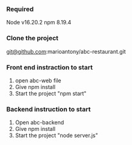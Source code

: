 ### Required 
Node v16.20.2
npm 8.19.4

### Clone the project 
git@github.com:marioantony/abc-restaurant.git

### Front end instraction to start
1. open abc-web file
2. Give npm install
3. Start the project "npm start"

### Backend instruction to start
1. Open abc-backend
2. Give npm install
3. Start the project "node server.js"